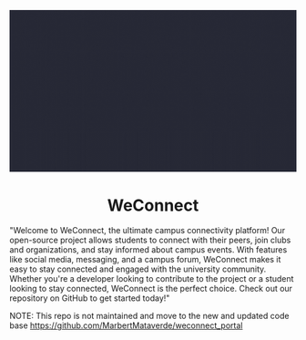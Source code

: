 
![WeConnect Animated Logo](https://github.com/MarbertMataverde/WeConnect/blob/main/assets/gifs/readme/weconnect_readme.gif)
<h1 align="center">WeConnect</h1>

"Welcome to WeConnect, the ultimate campus connectivity platform! Our open-source project allows students to connect with their peers, join clubs and organizations, and stay informed about campus events. With features like social media, messaging, and a campus forum, WeConnect makes it easy to stay connected and engaged with the university community. Whether you're a developer looking to contribute to the project or a student looking to stay connected, WeConnect is the perfect choice. Check out our repository on GitHub to get started today!"

NOTE: This repo is not maintained and move to the new and updated code base <a>https://github.com/MarbertMataverde/weconnect_portal</a>
